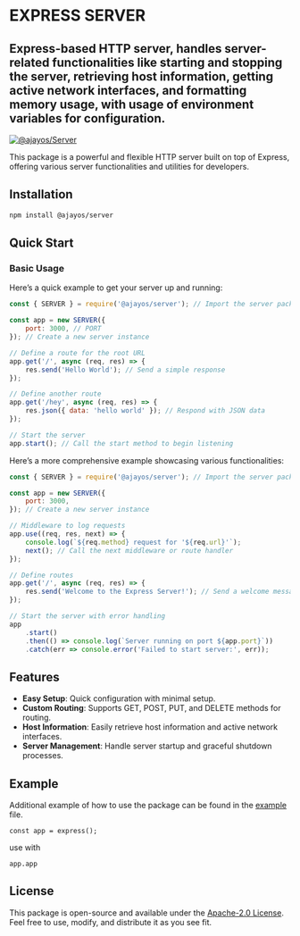 # EXPRESS SERVER

## Express-based HTTP server, handles server-related functionalities like starting and stopping the server, retrieving host information, getting active network interfaces, and formatting memory usage, with usage of environment variables for configuration.

[![@ajayos/Server](https://img.shields.io/npm/v/@ajayos/server.svg)](https://www.npmjs.com/package/@ajayos/server)

This package is a powerful and flexible HTTP server built on top of Express, offering various server functionalities and utilities for developers.

## Installation

```bash
npm install @ajayos/server
```

## Quick Start

### Basic Usage

Here’s a quick example to get your server up and running:

```javascript
const { SERVER } = require('@ajayos/server'); // Import the server package

const app = new SERVER({
	port: 3000, // PORT
}); // Create a new server instance

// Define a route for the root URL
app.get('/', async (req, res) => {
	res.send('Hello World'); // Send a simple response
});

// Define another route
app.get('/hey', async (req, res) => {
	res.json({ data: 'hello world' }); // Respond with JSON data
});

// Start the server
app.start(); // Call the start method to begin listening
```

Here’s a more comprehensive example showcasing various functionalities:

```javascript
const { SERVER } = require('@ajayos/server'); // Import the server package

const app = new SERVER({
	port: 3000,
}); // Create a new server instance

// Middleware to log requests
app.use((req, res, next) => {
	console.log(`${req.method} request for '${req.url}'`);
	next(); // Call the next middleware or route handler
});

// Define routes
app.get('/', async (req, res) => {
	res.send('Welcome to the Express Server!'); // Send a welcome message
});

// Start the server with error handling
app
	.start()
	.then(() => console.log(`Server running on port ${app.port}`))
	.catch(err => console.error('Failed to start server:', err));
```

## Features

- **Easy Setup**: Quick configuration with minimal setup.
- **Custom Routing**: Supports GET, POST, PUT, and DELETE methods for routing.
- **Host Information**: Easily retrieve host information and active network interfaces.
- **Server Management**: Handle server startup and graceful shutdown processes.

## Example

Additional example of how to use the package can be found in the [example](./example.js) file.

`const app = express();`

use with

```
app.app
```

## License

This package is open-source and available under the [Apache-2.0 License](./LICENSE). Feel free to use, modify, and distribute it as you see fit.
